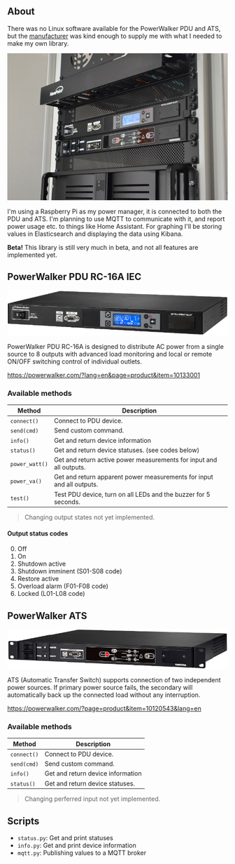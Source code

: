 ## About
There was no Linux software available for the PowerWalker PDU and ATS, but the [manufacturer](https://powerwalker.com/) was kind enough to supply me with what I needed to make my own library.

![PowerWalker PDU and ATS in my homelab](media/homelab.jpg)

I'm using a Raspberry Pi as my power manager, it is connected to both the PDU and ATS. I'm planning to use MQTT to communicate with it, and report power usage etc. to things like Home Assistant. For graphing I'll be storing values in Elasticsearch and displaying the data using Kibana.

**Beta!** This library is still very much in beta, and not all features are implemented yet.

## PowerWalker PDU RC-16A IEC
![PowerWalker PDU RC-16A IEC](media/powerwalker_pdu_rc-16a.jpg)

PowerWalker PDU RC-16A is designed to distribute AC power from a single source to 8 outputs with advanced load monitoring and local or remote ON/OFF switching control of individual outlets.

https://powerwalker.com/?lang=en&page=product&item=10133001

### Available methods
| Method | Description |
| --- | --- |
| `connect()` | Connect to PDU device. |
| `send(cmd)` | Send custom command. |
| `info()` | Get and return device information |
| `status()` | Get and return device statuses. (see codes below) |
| `power_watt()` | Get and return active power measurements for input and all outputs. |
| `power_va()` | Get and return apparent power measurements for input and all outputs. |
| `test()` | Test PDU device, turn on all LEDs and the buzzer for 5 seconds. |

> Changing output states not yet implemented.

#### Output status codes
0. Off
1. On
2. Shutdown active
3. Shutdown imminent (S01-S08 code)
4. Restore active
5. Overload alarm (F01-F08 code)
6. Locked (L01-L08 code)

## PowerWalker ATS
![PowerWalker ATS](media/powerwalker_ats.jpg)

ATS (Automatic Transfer Switch) supports connection of two independent power sources. If primary power source fails, the secondary will automatically back up the connected load without any interruption. 

https://powerwalker.com/?page=product&item=10120543&lang=en

### Available methods
| Method | Description |
| --- | --- |
| `connect()` | Connect to PDU device. |
| `send(cmd)` | Send custom command. |
| `info()` | Get and return device information |
| `status()` | Get and return device statuses. |

> Changing perferred input not yet implemented.

## Scripts
* `status.py`: Get and print statuses
* `info.py`: Get and print device information
* `mqtt.py`: Publishing values to a MQTT broker
